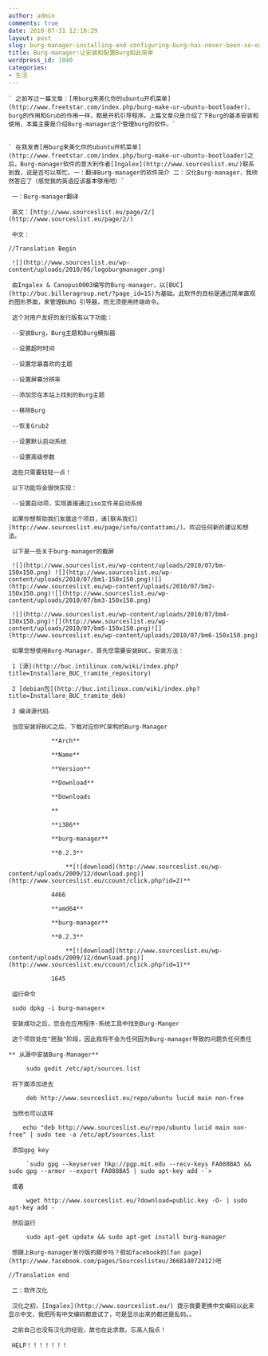 ```yaml
---
author: admin
comments: true
date: 2010-07-31 12:10:29
layout: post
slug: burg-manager-installing-and-configuring-burg-has-never-been-so-easy
title: Burg-manager:让安装和配置Burg如此简单
wordpress_id: 1040
categories:
- 生活
---
```


	` 之前写过一篇文章：[用burg来美化你的ubuntu开机菜单](http://www.freetstar.com/index.php/burg-make-ur-ubuntu-bootloader)，burg的作用和Grub的作用一样，都是开机引导程序。上篇文章只是介绍了下Burg的基本安装和使用，本篇主要是介绍Burg-manager这个管理burg的软件。`

## 
	` 在我发表[用burg来美化你的ubuntu开机菜单](http://www.freetstar.com/index.php/burg-make-ur-ubuntu-bootloader)之后，Burg-manager软件的意大利作者[Ingalex](http://www.sourceslist.eu/)联系到我，说是否可以帮忙。一：翻译Burg-manager的软件简介 二：汉化Burg-manager，我欣然答应了（感觉我的英语应该基本够用吧）`

	 一：Burg-manager翻译

	 英文：[http://www.sourceslist.eu/page/2/](http://www.sourceslist.eu/page/2/)

	 中文：

	//Translation Begin

	 ![](http://www.sourceslist.eu/wp-content/uploads/2010/06/logoburgmanager.png)

	 由Ingalex & Canopus0003编写的Burg-manager，以[BUC](http://buc.billeragroup.net/?page_id=15)为基础。此软件的目标是通过简单直观的图形界面，来管理BURG 引导器，而无须使用终端命令。

	 这个对用户友好的发行版有以下功能：

	 --安装Burg，Burg主题和Burg模拟器

	 --设置超时时间

	 --设置您最喜欢的主题

	 --设置屏幕分辨率

	 --添加您在本站上找到的Burg主题

	 --移除Burg

	 --恢复Grub2

	 --设置默认启动系统

	 --设置高级参数

	 这些只需要轻轻一点！

	 以下功能将会很快实现：

	 --设置启动项，实现直接通过iso文件来启动系统

	 如果你想帮助我们发展这个项目，请[联系我们](http://www.sourceslist.eu/page/info/contattami/)。欢迎任何新的建议和想法。

	 以下是一些关于burg-manager的截屏

	 ![](http://www.sourceslist.eu/wp-content/uploads/2010/07/bm-150x150.png) ![](http://www.sourceslist.eu/wp-content/uploads/2010/07/bm1-150x150.png)![](http://www.sourceslist.eu/wp-content/uploads/2010/07/bm2-150x150.png)![](http://www.sourceslist.eu/wp-content/uploads/2010/07/bm3-150x150.png)

	 ![](http://www.sourceslist.eu/wp-content/uploads/2010/07/bm4-150x150.png)![](http://www.sourceslist.eu/wp-content/uploads/2010/07/bm5-150x150.png)![](http://www.sourceslist.eu/wp-content/uploads/2010/07/bm6-150x150.png)

	 如果您想使用Burg-Manager，首先您需要安装BUC，安装方法：

	 1 [源](http://buc.intilinux.com/wiki/index.php?title=Installare_BUC_tramite_repository)

	 2 [debian包](http://buc.intilinux.com/wiki/index.php?title=Installare_BUC_tramite_deb)

	 3 编译源代码

	 当您安装好BUC之后，下载对应你PC架构的Burg-Manager

				**Arch**

				**Name**

				**Version**

				**Download**

				**Downloads  

				**

				**i386**

				**burg-manager**

				**0.2.3**

					**[![download](http://www.sourceslist.eu/wp-content/uploads/2009/12/download.png)](http://www.sourceslist.eu/ccount/click.php?id=2)**

				4466

				**amd64**

				**burg-manager**

				**0.2.3**

					**[![download](http://www.sourceslist.eu/wp-content/uploads/2009/12/download.png)](http://www.sourceslist.eu/ccount/click.php?id=1)**

				1645  

	 运行命令

	 sudo dpkg -i burg-manager×

	 安装成功之后，您会在应用程序-系统工具中找到Burg-Manger

	 这个项目处在"胚胎"阶段，因此我将不会为任何因为Burg-manager导致的问题负任何责任

	** 从源中安装Burg-Manager**

> 
	
> 
> 
		 sudo gedit /etc/apt/sources.list
	
> 
> 

	 将下面添加进去

> 
	
> 
> 
		 deb http://www.sourceslist.eu/repo/ubuntu lucid main non-free
	
> 
> 

	 当然也可以这样

> 
	
> 
> 
		echo "deb http://www.sourceslist.eu/repo/ubuntu lucid main non-free" | sudo tee -a /etc/apt/sources.list
	
> 
> 

	 添加gpg key

> 
	
> 
> 
		 `sudo gpg --keyserver hkp://pgp.mit.edu --recv-keys FA088BA5 && sudo gpg --armor --export FA088BA5 | sudo apt-key add -`>
	
> 
> 

	 或者 

> 
	
> 
> 
		 wget http://www.sourceslist.eu/?download=public.key -O- | sudo apt-key add -
	
> 
> 

	 然后运行

> 
	
> 
> 
		 sudo apt-get update && sudo apt-get install burg-manager
	
> 
> 

	 想跟上Burg-manager发行版的脚步吗？假如facebook的[fan page](http://www.facebook.com/pages/Sourceslisteu/366814072412)吧

	//Translation end

	 二：软件汉化

	 汉化之初，[Ingalex](http://www.sourceslist.eu/) 提示我要更换中文编码以此来显示中文，我把所有中文编码都尝试了，可是显示出来的都还是乱码。。

	 之前自己也没有汉化的经验，故也在此求救，忘高人指点！

	 HELP！！！！！！！

